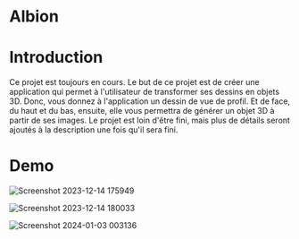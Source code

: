 # Albion

<h1>Introduction</h1>

<p>Ce projet est toujours en cours. Le but de ce projet est de créer une application qui permet à l'utilisateur de transformer ses dessins en objets 3D. Donc, vous donnez à l'application un dessin de vue de profil.
Et de face, du haut et du bas, ensuite, elle vous permettra de générer un objet 3D à partir de ses images. Le projet est loin d'être fini, mais plus de détails seront ajoutés à la description une fois qu'il sera fini.</p>
<h1>Demo</h1>

![Screenshot 2023-12-14 175949](https://github.com/AymarBale/My3dMaker/assets/62848857/e5920163-2145-404e-a4e5-89f6a91fb9b1)

![Screenshot 2023-12-14 180033](https://github.com/AymarBale/My3dMaker/assets/62848857/b9da7555-0fa8-4d3e-8876-611b3e2fb727)

![Screenshot 2024-01-03 003136](https://github.com/AymarBale/My3dMaker/assets/62848857/f8737951-6ee3-40bb-83c9-5f82664d9494)

